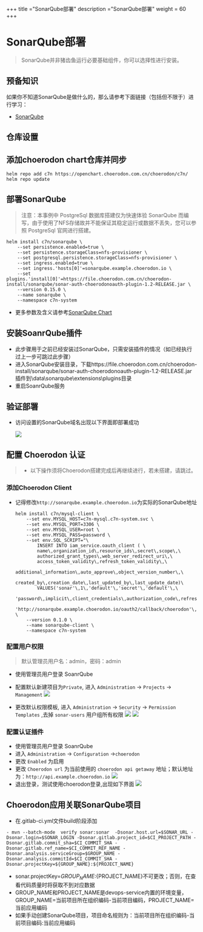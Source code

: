 +++
title ="SonarQube部署"
description ="SonarQube部署"
weight = 60
+++

# SonarQube部署

<blockquote class="note">
SonarQube并非猪齿鱼运行必要基础组件，你可以选择性进行安装。
</blockquote>

## 预备知识

如果你不知道SonarQube是做什么的，那么请参考下面链接（包括但不限于）进行学习：

- [SonarQube](https://docs.sonarqube.org/7.6/)

## 仓库设置

## 添加choerodon chart仓库并同步

```
helm repo add c7n https://openchart.choerodon.com.cn/choerodon/c7n/
helm repo update
```

## 部署SonarQube

<blockquote class="warning">
注意：本事例中 PostgreSql 数据库搭建仅为快速体验 SonarQube 而编写，由于使用了NFS存储故并不能保证其稳定运行或数据不丢失，您可以参照 PostgreSql 官网进行搭建。
</blockquote>

```
helm install c7n/sonarqube \
    --set persistence.enabled=true \
    --set persistence.storageClass=nfs-provisioner \
    --set postgresql.persistence.storageClass=nfs-provisioner \
    --set ingress.enabled=true \
    --set ingress.'hosts[0]'=sonarqube.example.choerodon.io \
    --set plugins.'install[0]'=https://file.choerodon.com.cn/choerodon-install/sonarqube/sonar-auth-choerodonoauth-plugin-1.2-RELEASE.jar \
    --version 0.15.0 \
    --name sonarqube \
    --namespace c7n-system
```

- 更多参数及含义请参考[SonarQube Chart](https://github.com/helm/charts/tree/155659de436be352b0e8fd12d4954d82c62c7068/stable/sonarqube#sonarqube)

## 安装SoanrQube插件
- 此步骤用于之前已经安装过SonarQube，只需安装插件的情况（如已经执行过上一步可跳过此步骤）
- 进入SonarQube安装目录，下载https://file.choerodon.com.cn/choerodon-install/sonarqube/sonar-auth-choerodonoauth-plugin-1.2-RELEASE.jar 插件到\data\sonarqube\extensions\plugins目录
- 重启SoanrQube服务

## 验证部署

- 访问设置的SonarQube域名出现以下界面即部署成功

    ![](/docs/installation-configuration/image/sonarqube.png)

## 配置 Choerodon 认证

<blockquote class="warning">
  <ul>
  <li>以下操作须将Choerodon搭建完成后再继续进行，若未搭建，请跳过。</li>
  </ul>
</blockquote>

### 添加Choerodon Client
- 记得修改`http://sonarqube.example.choerodon.io`为实际的SonarQube地址
  
    ```
    helm install c7n/mysql-client \
        --set env.MYSQL_HOST=c7n-mysql.c7n-system.svc \
        --set env.MYSQL_PORT=3306 \
        --set env.MYSQL_USER=root \
        --set env.MYSQL_PASS=password \
        --set env.SQL_SCRIPT="\
            INSERT INTO iam_service.oauth_client ( \
            name\,organization_id\,resource_ids\,secret\,scope\,\
            authorized_grant_types\,web_server_redirect_uri\,\
            access_token_validity\,refresh_token_validity\,\
            additional_information\,auto_approve\,object_version_number\,\
            created_by\,creation_date\,last_updated_by\,last_update_date)\
            VALUES('sonar'\,1\,'default'\,'secret'\,'default'\,\
            'password\,implicit\,client_credentials\,authorization_code\,refresh_token'\,\
            'http://sonarqube.example.choerodon.io/oauth2/callback/choerodon'\,3600\,3600\,'{}'\,'default'\,1\,0\,NOW()\,0\,NOW());" \
        --version 0.1.0 \
        --name sonarqube-client \
        --namespace c7n-system
    ```

### 配置用户权限

<blockquote class="note">
默认管理员用户名：admin，密码：admin
</blockquote>

- 使用管理员用户登录 SoanrQube
- 配置默认新建项目为`Private`, 进入 `Administration` -> `Projects` -> `Management`
    ![](/docs/installation-configuration/image/sonarqube_1.png)
   
- 更改默认权限模板, 进入 `Administration` -> `Security` -> `Permission Templates` ,去掉 `sonar-users` 用户组所有权限
    ![](/docs/installation-configuration/image/sonarqube_2.png)
    ![](/docs/installation-configuration/image/sonarqube_3.png)

### 配置认证插件
- 使用管理员用户登录 SoanrQube
- 进入 `Administration` -> `Configuration` ->`choerodon`
- 更改 `Enabled` 为启用
- 更改 `Choerodon url` 为当前使用的 `choerodon api getaway` 地址；默认地址为：`http://api.example.choerodon.io`
    ![](/docs/installation-configuration/image/sonarqube_4.png)
- 退出登录，测试使用choerodon登录,出现如下界面
    ![](/docs/installation-configuration/image/sonarqube_5.png)
    
## Choerodon应用关联SonarQube项目
- 在.gitlab-ci.yml文件build阶段添加

```- mvn --batch-mode  verify sonar:sonar  -Dsonar.host.url=$SONAR_URL -Dsonar.login=$SONAR_LOGIN -Dsonar.gitlab.project_id=$CI_PROJECT_PATH -Dsonar.gitlab.commit_sha=$CI_COMMIT_SHA -Dsonar.gitlab.ref_name=$CI_COMMIT_REF_NAME -Dsonar.analysis.serviceGroup=$GROUP_NAME -Dsonar.analysis.commitId=$CI_COMMIT_SHA -Dsonar.projectKey=${GROUP_NAME}:${PROJECT_NAME}```

- sonar.projectKey=${GROUP_NAME}:${PROJECT_NAME}不可更改；否则，在查看代码质量时将获取不到对应数据
- GROUP_NAME和PROJECT_NAME是devops-service内置的环境变量， GROUP_NAME=当前项目所在组织编码-当前项目编码，PROJECT_NAME=当前应用编码
- 如果手动创建SonarQube项目，项目命名规则为：当前项目所在组织编码-当前项目编码:当前应用编码